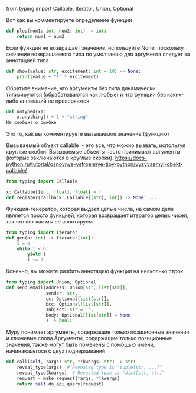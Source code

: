 from typing import Callable, Iterator, Union, Optional

Вот как вы комментируете определение функции

```python
def plus(num1: int, num2: int) -> int:
    return num1 + num2
```

Если функция не возвращает значение, используйте None, поскольку значение возвращаемого типа по умолчанию для аргумента следует за аннотацией типа

```python
def show(value: str, excitement: int = 10) -> None:
    print(value + "!" * excitement)
```

Обратите внимание, что аргументы без типа динамически типизируются (обрабатываются как любые) и что функции без каких-либо аннотаций не проверяются

```python
def untyped(x):
    x.anything() + 1 + "string"
Не сообщит о ошибке
```

Это то, как вы комментируете вызываемое значение (функцию)

Вызываемый объект callable  - это все, что можно вызвать, используя круглые скобки. Вызываемые объекты часто принимают аргументы (которые заключаются в круглые скобки).
https://docs-python.ru/tutorial/osnovnye-vstroennye-tipy-python/vyzyvaemyi-obekt-callable/

```python
from typing import Callable

x: Callable[[int, float], float] = f
def register(callback: Callable[[str], int]) -> None: ...
```


Функция-генератор, которая выдает целые числа, на самом деле является просто функцией, которая возвращает итератор целых чисел, так что вот как мы ее аннотируем

```python
from typing import Iterator
def gen(n: int) -> Iterator[int]:
    i = 0
    while i < n:
        yield i
        i += 1
```

Конечно, вы можете разбить аннотацию функции на несколько строк

```python
from typing import Union, Optional
def send_email(address: Union[str, list[str]],
               sender: str,
               cc: Optional[list[str]],
               bcc: Optional[list[str]],
               subject: str = '',
               body: Optional[list[str]] = None
               ) -> bool:
```

Mypy понимает аргументы, содержащие только позиционные значения и ключевые слова Аргументы, содержащие только позиционные значения, также могут быть помечены с помощью имени, начинающегося с двух подчеркиваний

```python
def call(self, *args: str, **kwargs: str) -> str:
    reveal_type(args)  # Revealed type is "tuple[str, ...]"
    reveal_type(kwargs)  # Revealed type is "dict[str, str]"
    request = make_request(*args, **kwargs)
    return self.do_api_query(request)
```